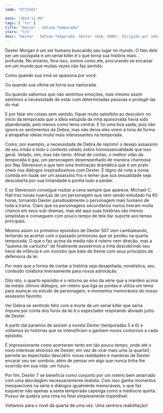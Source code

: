 ```yaml
---
imdb: "0773262"

date: "2014-11-09"
tags: [ "tv" ]
title: "Dexter - Sétima Temporada"
stars: "3/5"
desc: "Dexter - Sétima Temporada. Dexter (USA, 2006). Dirigido por John Dahl, Steve Shill, Keith Gordon, Marcos Siega, Ernest R. Dickerson, Romeo Tirone, Michael Cuesta, Tony Goldwyn, S.J. Clarkson. Escrito por Jeff Lindsay, James Manos Jr., Scott Buck, Tim Schlattmann, Lauren Gussis, Karen Campbell, Jennifer Yale, Melissa Rosenberg, Scott Reynolds. Com Michael C. Hall, Jennifer Carpenter, David Zayas, James Remar, C.S. Lee, Bruce Holman, Lauren Vélez, Desmond Harrington, Julie Benz."
---
```

Dexter Morgan é um ser humano buscando seu lugar no mundo. O fato dele ser um sociopata e um serial killer é o que torna sua história mais... profunda. No entanto, fora isso, somos como ele, procurando se encaixar em um mundo que muitas vezes não faz sentido.

Como quando sua irmã se apaixona por você.

Ou quando sua vítima se torna sua namorada.

Ou quando sabemos que não sentimos emoções, mas mesmo assim sentimos a necessidade de estar com determinadas pessoas e protegê-las do mal.

E por falar em coisas sem sentido, fiquei muito satisfeito ao descobrir no início da temporada que a ideia estúpida da irmã apaixonada havia sido abandonada, pelo menos como tema central. E foi uma boa saída, pois não ignora os sentimentos de Debra, mas não deixa eles virem à tona de forma a atrapalhar ideias muito mais interessantes na temporada.

Como, por exemplo, a necessidade de Debra de reprimir o desejo assassino de seu irmão e todo o contexto velado sobre homossexualidade que isso geral. Velado, sim, mas não tanto. Afinal de contas, o melhor vilão da temporada é gay, um personagem desempenhado de maneira charmosa por Ray Stevenson e que tem uma motivação dramática que é um prato cheio nos diálogos inspiradíssimos com Dexter. É digno de nota a ironia contida em Isaak ser um assassino frio e temer que sua sexualidade seja descoberta por sua Irmandade e ponha tudo a perder.

E se Stevenson consegue roubar a cena sempre que aparece, Michael C. Hall traz novas nuanças de um personagem que vem sendo estudado há 60 horas, tornando Dexter paradoxalmente o personagem mais humano de toda a trama. Claro que os personagens secundários nunca tiveram muita chance em seus sub-dramas, mas até aqui suas histórias são menos simplistas e conseguem com pouco tempo de tela dar suporte aos temas principais.

Mesmo assim os primeiros episódios de Dexter S07 vem cambaleando, tentando se acertar com o passado primoroso que se perdeu na quarta temporada. O que o faz acima da média não é roteiro nem direção, mas a "queima de cartucho" de finalmente assistirmos a irmã descobrindo seu heroi de infância é um monstro que bate de frente com seus princípios de defensora da lei. 

Por mais que a forma de contar a história seja desajeitada, novelística, seu conteúdo colabora imensamente para nossa admiração.

Dito isto, o quarto episódio é o retorno ao eixo da série que a mantém acima da média: ótimos diálogos, um roteiro que liga as pontas e utiliza um tema para avançar no estudo de personagem, e momentos memoráveis do nosso assassino favorito.

Ver Debra se sentindo feliz com a morte de um serial killer que sairia impune por conta dos furos da lei é o espectador respirando aliviado junto de Dexter.

A partir daí paramos de assistir à novela Dexter (temporadas 5 e 6) e voltamos às histórias que se intensificam e ganham novos contornos a cada episódio.

É impressionante como acertaram tanto em tão pouco tempo, onde até o novo interesse amoroso de Dexter, em vez de virar mais uma (a quarta!), permite ao espectador descobrir novas realidades e maneiras de Dexter encarar seu ser sombrio, além de pensar em algo que nunca tinha lhe ocorrido em sua vida: um futuro.

Por fim, Dexter 7 se beneficia como conjunto por um roteiro bem amarrado com uma abordagem necessariamente realista. Com isso ganha momentos inesquecíveis na série e diálogos igualmente memoráveis, o que faz esquecer não apenas a sexta temporada capenga como a medíocre quinta. Possui de quebra uma rima no final simplesmente imperdível.

Voltamos para o nível da quarta de uma vez. Uma senhora reabilitação!
